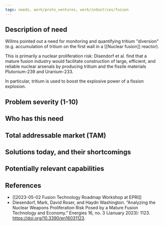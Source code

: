 ```yaml
---
tags: needs, work/proto_ventures, work/industries/fusion
---
```


## Description of need
Willms pointed out a need for monitoring and quantifying tritium "diversion" (e.g. accumulation of tritium on the first wall in a [[Nuclear fusion]] reactor).

This is primarily a nuclear proliferation risk: Disendorf et al. find that a mature fusion industry would facilitate construction of large, efficient, and reliable nuclear arsenals by producing tritium and the fissile materials Plutonium-239 and Uranium-233.

In particular, tritium is used to boost the explosive power of a fission explosion.
## Problem severity (1-10)

## Who has this need

## Total addressable market (TAM)

## Solutions today, and their shortcomings

## Potentially relevant capabilities

## References
- [[2023-05-02 Fusion Technology Roadmap Workshop at EPRI]]
- Diesendorf, Mark, David Roser, and Haydn Washington. “Analyzing the Nuclear Weapons Proliferation Risk Posed by a Mature Fusion Technology and Economy.” Energies 16, no. 3 (January 2023): 1123. https://doi.org/10.3390/en16031123.
